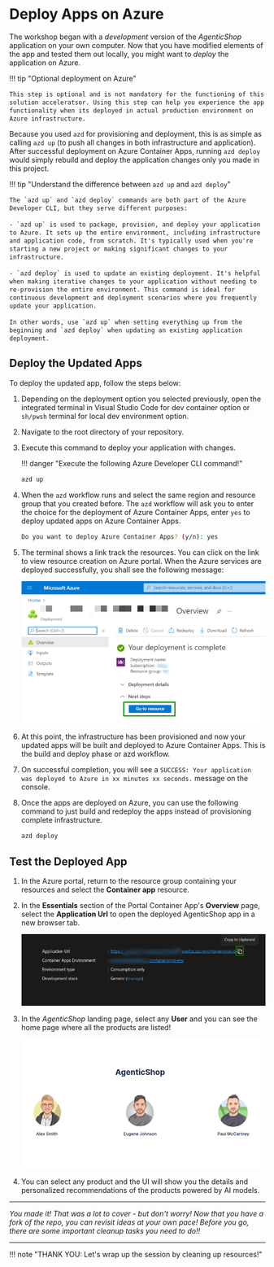 # Deploy Apps on Azure

The workshop began with a _development_ version of the _AgenticShop_ application on your own computer. Now that you have modified elements of the app and tested them out locally, you might want to _deploy_ the application on Azure. 

!!! tip "Optional deployment on Azure"

    This step is optional and is not mandatory for the functioning of this solution acceleratsor. Using this step can help you experience the app functionality when its deployed in actual production environment on Azure infrastructure.

Because you used `azd` for provisioning and deployment, this is as simple as calling `azd up` (to push all changes in both infrastructure and application). After successful deployment on Azure Container Apps, running `azd deploy` would simply rebuild and deploy the application changes only you made in this project.

!!! tip "Understand the difference between `azd up` and `azd deploy`"

    The `azd up` and `azd deploy` commands are both part of the Azure Developer CLI, but they serve different purposes:

    - `azd up` is used to package, provision, and deploy your application to Azure. It sets up the entire environment, including infrastructure and application code, from scratch. It's typically used when you're starting a new project or making significant changes to your infrastructure.

    - `azd deploy` is used to update an existing deployment. It's helpful when making iterative changes to your application without needing to re-provision the entire environment. This command is ideal for continuous development and deployment scenarios where you frequently update your application.

    In other words, use `azd up` when setting everything up from the beginning and `azd deploy` when updating an existing application deployment.

## Deploy the Updated Apps

To deploy the updated app, follow the steps below:

1. Depending on the deployment option you selected previously, open the integrated terminal in Visual Studio Code for dev container option or `sh/pwsh` terminal for local dev environment option.

2. Navigate to the root directory of your repository.

3. Execute this command to deploy your application with changes.

    !!! danger "Execute the following Azure Developer CLI command!"

    ```bash title=""
    azd up
    ```

4. When the `azd` workflow runs and select the same region and resource group that you created before. The `azd` workflow will ask you to enter the choice for the deployment of Azure Container Apps, enter `yes` to deploy updated apps on Azure Container Apps. 

    ```bash title=""
    Do you want to deploy Azure Container Apps? (y/n): yes
    ```

5. The terminal shows a link track the resources. You can click on the link to view resource creation on Azure portal. When the Azure services are deployed successfully, you shall see the following message: 

    ![track-resources](../img/deploy-success.png)

6. At this point, the infrastructure has been provisioned and now your updated apps will be built and deployed to Azure Container Apps. This is the build and deploy phase or azd workflow.

7. On successful completion, you will see a `SUCCESS: Your application was deployed to Azure in xx minutes xx seconds.` message on the console.

8. Once the apps are deployed on Azure, you can use the following command to just build and redeploy the apps instead of provisioning complete infrastructure.

    ```bash title=""
    azd deploy
    ```

## Test the Deployed App

1. In the Azure portal, return to the resource group containing your resources and select the **Container app** resource.


2. In the **Essentials** section of the Portal Container App's **Overview** page, select the **Application Url** to open the deployed AgenticShop app in a new browser tab.

    ![appurl](../img/app-url.png)

3. In the _AgenticShop_ landing page, select any **User** and you can see the home page where all the products are listed!

    ![users](../img/users.png)
    
4. You can select any product and the UI will show you the details and personalized recommendations of the products powered by AI models.


---

_You made it! That was a lot to cover - but don't worry! Now that you have a fork of the repo, you can revisit ideas at your own pace! Before you go, there are some important cleanup tasks you need to do!!_

---

!!! note "THANK YOU: Let's wrap up the session by cleaning up resources!"
